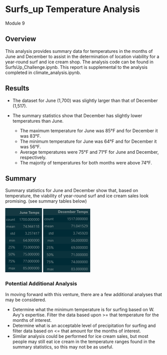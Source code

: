 # Surfs_up Temperature Analysis
Module 9

## Overview

This analysis provides summary data for temperatures in the months of June and December to assist in the determination of location viability for a year-round surf and ice cream shop.  The analysis code can be found in SurfsUp_Challenge.ipynb. This report is supplemental to the analysis completed in climate_analysis.ipynb. 

## Results

- The dataset for June (1,700) was slightly larger than that of December (1,517). 

- The summary statistics show that December has slightly lower temperatures than June.  
  - The maximum temperature for June was 85°F and for December it was 83°F.
  - The minimum temperature for June was 64°F and for December it was 56°F.
  - Average temperatures were 75°F and 71°F for June and December, respectively. 
  - The majority of temperatures for both months were above 74°F. 
 
## Summary

Summary statistics for June and December show that, based on temperature, the viability of year-round surf and ice cream sales look promising. (see summary tables below) 

  <img src="Images/June_Summary_Stats.png" width = 117>                               <img src="Images/Dec_Summary_Stats.png" width = 150>


### Potential Additional Analysis

In moving forward with this venture, there are a few additional analyses that may be considered.    

- Determine what the minimum temperature is for surfing based on W. Avy's expertise. Filter the data based upon >= that temperature for the months of interest.
- Determine what is an acceptable level of precipitation for surfing and filter data based on <= that amount for the months of interest. 
- Similar analysis could be performed for ice cream sales, but most people may still eat ice cream in the temperature ranges found in the summary statistics, so this may   not be as useful.  
